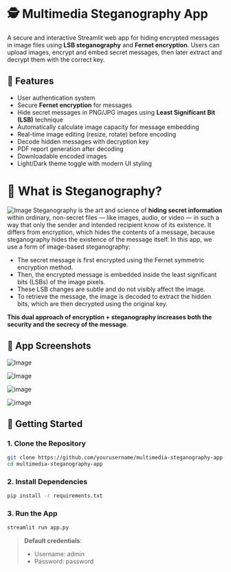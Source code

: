 # 🕵️ Multimedia Steganography App
A secure and interactive Streamlit web app for hiding encrypted messages in image files using **LSB steganography** and **Fernet encryption**. Users can upload images, encrypt and embed secret messages, then later extract and decrypt them with the correct key.

## 🔐 Features
- User authentication system
- Secure **Fernet encryption** for messages
- Hide secret messages in PNG/JPG images using **Least Significant Bit (LSB)** technique
- Automatically calculate image capacity for message embedding
- Real-time image editing (resize, rotate) before encoding
- Decode hidden messages with decryption key
- PDF report generation after decoding
- Downloadable encoded images
- Light/Dark theme toggle with modern UI styling

# 🧬 What is Steganography?
![Image](https://github.com/user-attachments/assets/3021bcef-ff98-4dd4-ba97-cf7a0f458813)
Steganography is the art and science of **hiding secret information** within ordinary, non-secret files — like images, audio, or video — in such a way that only the sender and intended recipient know of its existence. It differs from encryption, which hides the contents of a message, because steganography hides the existence of the message itself.
In this app, we use a form of image-based steganography:
- The secret message is first encrypted using the Fernet symmetric encryption method.
- Then, the encrypted message is embedded inside the least significant bits (LSBs) of the image pixels.
- These LSB changes are subtle and do not visibly affect the image.
- To retrieve the message, the image is decoded to extract the hidden bits, which are then decrypted using the original key.

**This dual approach of encryption + steganography increases both the security and the secrecy of the message**.

## 📸 App Screenshots

![Image](https://github.com/user-attachments/assets/c346dee2-d80d-4bae-a049-85efd469523a)

![Image](https://github.com/user-attachments/assets/946e2421-4263-4129-bea1-973f329c612b)

![image](https://github.com/user-attachments/assets/97e417a4-9f27-46bb-a0c3-65f80a045822)

![image](https://github.com/user-attachments/assets/40c6dc08-676f-4172-82c0-5e104e0da78e)


## 🚀 Getting Started

### 1. Clone the Repository

```bash
git clone https://github.com/yourusername/multimedia-steganography-app.git
cd multimedia-steganography-app
```
### 2. Install Dependencies
```bash
pip install -r requirements.txt
```
### 3. Run the App
```bash
streamlit run app.py
```
> **Default credentials**:
> - Username: admin
> - Password: password
